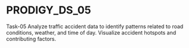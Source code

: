 # PRODIGY_DS_05
Task-05
Analyze traffic accident data to identify patterns related to road conditions, weather, and time of day. Visualize accident hotspots and contributing factors.
